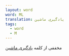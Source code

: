 ```yaml
---
layout: word
word: ML
translation: یادگیری ماشین
tags:
  - word
  - M
---
```

مخففی از کلمه [یادگیری ماشین](m/machine_learning)